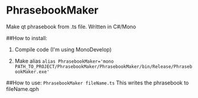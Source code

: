 PhrasebookMaker
===============

Make qt phrasebook from .ts file. Written in C#/Mono

##How to install:
1. Compile code (I'm using MonoDevelop)

2. Make alias
```alias PhrasebookMaker='mono PATH_TO_PROJECT/PhrasebookMaker/PhrasebookMaker/bin/Release/PhrasebookMaker.exe'```

##How to use:
```PhrasebookMaker fileName.ts```
This writes the phrasebook to fileName.qph

